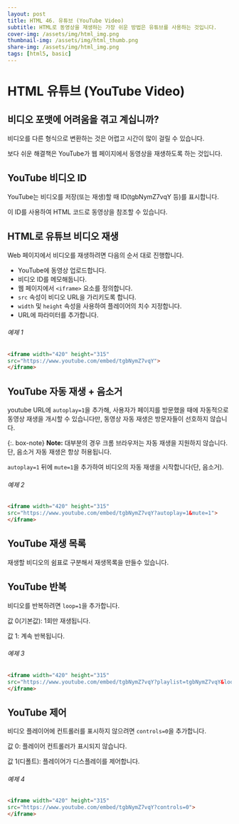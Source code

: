 ```yaml
---
layout: post
title: HTML 46. 유튜브 (YouTube Video)
subtitle: HTML로 동영상을 재생하는 가장 쉬운 방법은 유튜브를 사용하는 것입니다.
cover-img: /assets/img/html_img.png
thumbnail-img: /assets/img/html_thumb.png
share-img: /assets/img/html_img.png
tags: [html5, basic]
---
```


# HTML 유튜브 (YouTube Video)

## 비디오 포맷에 어려움을 겪고 계십니까?

비디오를 다른 형식으로 변환하는 것은 어렵고 시간이 많이 걸릴 수 있습니다.

보다 쉬운 해결책은 YouTube가 웹 페이지에서 동영상을 재생하도록 하는 것입니다.

## YouTube 비디오 ID

YouTube는 비디오를 저장(또는 재생)할 때 ID(tgbNymZ7vqY 등)를 표시합니다.

이 ID를 사용하여 HTML 코드로 동영상을 참조할 수 있습니다.

## HTML로 유튜브 비디오 재생

Web 페이지에서 비디오를 재생하려면 다음의 순서 대로 진행합니다.

+ YouTube에 동영상 업로드합니다.
+ 비디오 ID를 메모해둡니다.
+ 웹 페이지에서 ```<iframe>``` 요소를 정의합니다.
+ ```src``` 속성이 비디오 URL을 가리키도록 합니다.
+ ```width``` 및 ```height``` 속성을 사용하여 플레이어의 치수 지정합니다.
+ URL에 파라미터를 추가합니다.

###### 예제 1

```html
<iframe width="420" height="315"
src="https://www.youtube.com/embed/tgbNymZ7vqY">
</iframe>
```

## YouTube 자동 재생 + 음소거

youtube URL에 ```autoplay=1```을 추가해, 사용자가 페이지를 방문했을 때에 자동적으로 동영상 재생을 개시할 수 있습니다만, 동영상 자동 재생은 방문자들이 선호하지 않습니다.

{:. box-note}
**Note:** 대부분의 경우 크롬 브라우저는 자동 재생을 지원하지 않습니다. 단, 음소거 자동 재생은 항상 허용됩니다.

```autoplay=1``` 뒤에 ```mute=1```을 추가하여 비디오의 자동 재생을 시작합니다(단, 음소거).

###### 예제 2

```html
<iframe width="420" height="315"
src="https://www.youtube.com/embed/tgbNymZ7vqY?autoplay=1&mute=1">
</iframe>
```

## YouTube 재생 목록

재생할 비디오의 쉼표로 구분해서 재생목록을 만들수 있습니다.

## YouTube 반복

비디오를 반복하려면 ```loop=1```을 추가합니다.

값 0(기본값): 1회만 재생됩니다.

값 1: 계속 반복됩니다.

###### 예제 3

```html
<iframe width="420" height="315"
src="https://www.youtube.com/embed/tgbNymZ7vqY?playlist=tgbNymZ7vqY&loop=1">
</iframe>
```

## YouTube 제어

비디오 플레이어에 컨트롤러를 표시하지 않으려면 ```controls=0```을 추가합니다.

값 0: 플레이어 컨트롤러가 표시되지 않습니다.

값 1(디폴트): 플레이어가 디스플레이를 제어합니다.

###### 예제 4

```html
<iframe width="420" height="315"
src="https://www.youtube.com/embed/tgbNymZ7vqY?controls=0">
</iframe>
```
